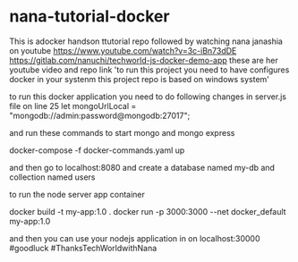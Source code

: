 # nana-tutorial-docker
This is adocker handson ttutorial repo followed by watching nana janashia on youtube 
https://www.youtube.com/watch?v=3c-iBn73dDE
https://gitlab.com/nanuchi/techworld-js-docker-demo-app  these are her youtube video and repo link
'to run this project you need to have configures docker in your systenm this project repo is based on windows system'

to run this docker application 
you need to do following changes in server.js file on line 25
let mongoUrlLocal = "mongodb://admin:password@mongodb:27017"; 

and run these commands
to start mongo and mongo express
  
  docker-compose -f docker-commands.yaml up

and then go to localhost:8080 and create a database named my-db and collection named users

to run the node server app container 

  docker build -t my-app:1.0 . 
  docker run -p 3000:3000 --net docker_default my-app:1.0
  
and then you can use your nodejs application in on localhost:30000
#goodluck 
#ThanksTechWorldwithNana
